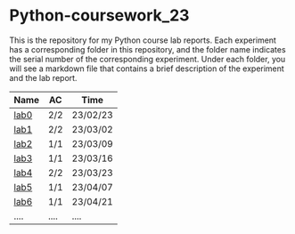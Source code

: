 # Python-coursework_23

This is the repository for my Python course lab reports. Each experiment has a corresponding folder in this repository, and the folder name indicates the serial number of the corresponding experiment. Under each folder, you will see a markdown file that contains a brief description of the experiment and the lab report.

| Name | AC | Time |
| --------------- | --- | -------- |
| [lab0](./lab0/) | 2/2 | 23/02/23 |
| [lab1](./lab1/) | 2/2 | 23/03/02 |
| [lab2](./lab2/) | 1/1 | 23/03/09 |
| [lab3](./lab3/) | 1/1 | 23/03/16 |
| [lab4](./lab4/) | 2/2 | 23/03/23 |
| [lab5](./lab5/) | 1/1 | 23/04/07 |
| [lab6](./lab6/) | 1/1 | 23/04/21 |
| .... | .... | .... |